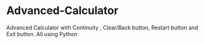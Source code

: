 # Advanced-Calculator
Advanced Calculator with Continuity , Clear/Back button, Restart button and Exit button. All using Python
